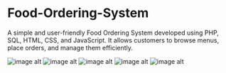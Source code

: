 # Food-Ordering-System
A simple and user-friendly Food Ordering System developed using PHP, SQL, HTML, CSS, and JavaScript. It allows customers to browse menus, place orders, and manage them efficiently.

![image alt]()
![image alt]()
![image alt]()
![image alt]()
![image alt]()
